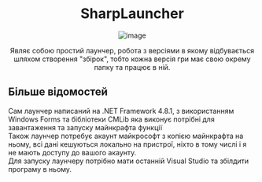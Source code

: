 <div align=center>
  
# SharpLauncher
![image](https://github.com/user-attachments/assets/1a8901c5-308e-4f3e-a2f1-27655accc78f)

Являє собою простий лаунчер, робота з версіями в якому відбувається шляхом створення "збірок", тобто кожна версія гри має свою окрему папку та працює в ній.

</div>

## Більше відомостей

Сам лаунчер написаний на .NET Framework 4.8.1, з використанням Windows Forms та бібліотеки CMLib яка виконує потрібні для завантаження та запуску майнкрафта функції  
Також лаунчер потребує акаунт майкрософт з копією майнкрафта на ньому, всі дані кешуються локально на пристрої, ніхто в тому числі і я не мають доступу до вашого акаунту.  
Для запуску лаунчеру потрібно мати останній Visual Studio та збілдити програму в ньому.
